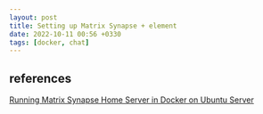 ```yaml
---
layout: post
title: Setting up Matrix Synapse + element
date: 2022-10-11 00:56 +0330
tags: [docker, chat]
---
```



## references
[Running Matrix Synapse Home Server in Docker on Ubuntu Server](https://i12bretro.github.io/tutorials/0662.html)


